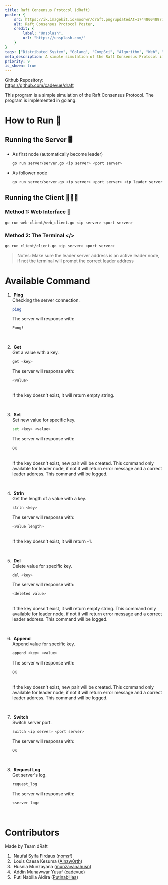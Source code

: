 ```yaml
---
title: Raft Consensus Protocol (dRaft)
poster: {
    src: https://ik.imagekit.io/moonwr/draft.png?updatedAt=1744800489770&,
    alt: Raft Consensus Protocol Poster,
    credit: {
        label: "Unsplash",
        url: "https://unsplash.com/"
    }
}
tags: ["Distributed System", "Golang", "CompSci", "Algorithm", "Web", "Vite", "Typescript"]
meta_description: A simple simulation of the Raft Consensus Protocol implemented in Golang. Addin Munawwar (Cadevue).
priority: 9
is_shown: true
---
```


Github Repository: <br>
https://github.com/cadevue/draft
<br>

This program is a simple simulation of the Raft Consensus Protocol. The program is implemented in golang.

# How to Run 🚀
## Running the Server 🖥️
- As first node (automatically become leader)
    ```bash
    go run server/server.go <ip server> <port server>
    ```
- As follower node

    ```bash 
    go run server/server.go <ip server> <port server> <ip leader server> <port leader server>
    ```

## Running the Client 👨🏻‍💼
### Method 1: Web Interface 🧩
```bash 
go run web-client/web_client.go <ip server> <port server>
```

### Method 2: The Terminal </>
```bash
go run client/client.go <ip server> <port server>
```

> Notes: Make sure the leader server address is an active leader node, if not the terminal will prompt the correct leader address

# Available Command
1. &nbsp;**Ping** <br>
Checking the server connection. <br>

    ```bash
    ping
    ```
    The server will response with:

    ```bash
    Pong!
    ```

<br>

2. &nbsp;**Get** <br>
Get a value with a key.

    ```bash
    get <key>
    ```
    The server will response with:

    ```bash
    <value>
    ```

    <br>If the key doesn't exist, it will return empty string.

<br>

3. &nbsp;**Set** <br>
Set new value for specific key.

    ```bash
    set <key> <value>
    ```
    The server will response with:
    ```bash
    OK
    ```
    <br>If the key doesn't exist, new pair will be created. This command only available for leader node, if not it will return error message and a correct leader address. This command will be logged.

<br>

4. &nbsp;**Strln** <br>
Get the length of a value with a key.

    ```bash
    strln <key>
    ```
    The server will response with:
    ```bash
    <value length>
    ```
    <br>If the key doesn't exist, it will return -1.

<br>

5. &nbsp;**Del** <br>
Delete value for specific key.

    ```bash
    del <key>
    ```
    The server will response with:
    ```bash
    <deleted value>
    ```
    <br>If the key doesn't exist, it will return empty string. This command only available for leader node, if not it will return error message and a correct leader address. This command will be logged.

<br>

6. &nbsp;**Append** <br>
Append value for specific key.

    ```bash
    append <key> <value>
    ```
    The server will response with:
    ```bash
    OK
    ```
    <br>If the key doesn't exist, new pair will be created. This command only available for leader node, if not it will return error message and a correct leader address. This command will be logged.

<br>

7. &nbsp;**Switch** <br>
Switch server port.

    ```bash
    switch <ip server> <port server>
    ```
    The server will response with:
    ```bash
    OK
    ```

<br>

8. &nbsp;**Request Log** <br>
Get server's log.

    ```bash
    request_log
    ```
    The server will response with:
    ```bash
    <server log>
    ```

<br>

# Contributors

Made by Team dRaft
1. &nbsp;Naufal Syifa Firdaus ([nomsf](https://github.com/nomsf))
2. &nbsp;Louis Caesa Kesuma ([Ainzw0rth](https://github.com/Ainzw0rth))
3. &nbsp;Husnia Munzayana ([munzayanahusn](https://github.com/munzayanahusn))
4. &nbsp;Addin Munawwar Yusuf ([cadevue](https://github.com/cadevue))
5. &nbsp;Puti Nabilla Aidira ([Putinabillaa](https://github.com/Putinabillaa))